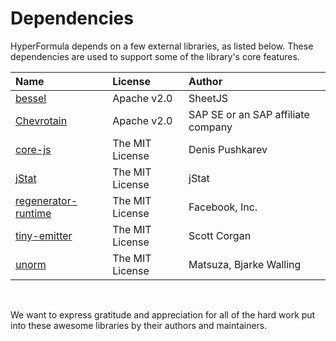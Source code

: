 # Dependencies

HyperFormula depends on a few external libraries, as listed below.
These dependencies are used to support some of the library's core
features.

| Name | License | Author |
| :--- | :--- | :--- |
| [bessel](https://github.com/SheetJS/bessel) | Apache v2.0 | SheetJS |
| [Chevrotain](https://github.com/SAP/chevrotain) | Apache v2.0 | SAP SE or an SAP affiliate company |
| [core-js](https://github.com/zloirock/core-js) | The MIT License | Denis Pushkarev |
| [jStat](https://github.com/jstat/jstat) | The MIT License | jStat |
| [regenerator-runtime](https://github.com/facebook/regenerator/tree/master/packages/regenerator-runtime) | The MIT License | Facebook, Inc. |
| [tiny-emitter](https://github.com/scottcorgan/tiny-emitter) | The MIT License | Scott Corgan |
| [unorm](https://github.com/walling/unorm) | The MIT License | Matsuza, Bjarke Walling |

<br>

We want to express gratitude and appreciation for all of the hard
work put into these awesome libraries by their authors and maintainers.
